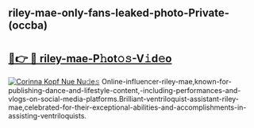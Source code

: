 ## riley-mae-only-fans​-leaked-photo​-Private-(occba)


# <h2><a href="https://mediaupload.pro?title=riley-mae&ref=git">🔗👉 🔴 riley-mae-P𝚑ot𝚘𝚜-V𝚒d𝚎o</a></h2>

[![Corinna Kopf Nue Nu𝚍e𝚜](https://i.imgur.com/0qMVB7G.gif)](https://mediaupload.pro?title=riley-mae&ref=git)
Online-influencer-riley-mae,known-for-publishing-dance-and-lifestyle-content,-including-performances-and-vlogs-on-social-media-platforms.Brilliant-ventriloquist-assistant-riley-mae,celebrated-for-their-exceptional-abilities-and-accomplishments-in-assisting-ventriloquists.  